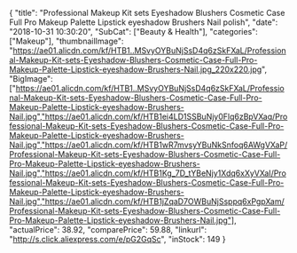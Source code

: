 {
	"title": "Professional Makeup Kit sets Eyeshadow Blushers Cosmetic Case Full Pro Makeup Palette Lipstick eyeshadow Brushers Nail polish",
	"date": "2018-10-31 10:30:20",
	"SubCat": ["Beauty & Health"],
	"categories": ["Makeup"],
	"thumbnailImage": "https://ae01.alicdn.com/kf/HTB1..MSvyOYBuNjSsD4q6zSkFXaL/Professional-Makeup-Kit-sets-Eyeshadow-Blushers-Cosmetic-Case-Full-Pro-Makeup-Palette-Lipstick-eyeshadow-Brushers-Nail.jpg_220x220.jpg",
	"BigImage": ["https://ae01.alicdn.com/kf/HTB1..MSvyOYBuNjSsD4q6zSkFXaL/Professional-Makeup-Kit-sets-Eyeshadow-Blushers-Cosmetic-Case-Full-Pro-Makeup-Palette-Lipstick-eyeshadow-Brushers-Nail.jpg","https://ae01.alicdn.com/kf/HTB1ei4LD1SSBuNjy0Flq6zBpVXaq/Professional-Makeup-Kit-sets-Eyeshadow-Blushers-Cosmetic-Case-Full-Pro-Makeup-Palette-Lipstick-eyeshadow-Brushers-Nail.jpg","https://ae01.alicdn.com/kf/HTB1wR7mvsyYBuNkSnfoq6AWgVXaP/Professional-Makeup-Kit-sets-Eyeshadow-Blushers-Cosmetic-Case-Full-Pro-Makeup-Palette-Lipstick-eyeshadow-Brushers-Nail.jpg","https://ae01.alicdn.com/kf/HTB1Kg_7D_tYBeNjy1Xdq6xXyVXaI/Professional-Makeup-Kit-sets-Eyeshadow-Blushers-Cosmetic-Case-Full-Pro-Makeup-Palette-Lipstick-eyeshadow-Brushers-Nail.jpg","https://ae01.alicdn.com/kf/HTB1jZqaD7OWBuNjSsppq6xPgpXam/Professional-Makeup-Kit-sets-Eyeshadow-Blushers-Cosmetic-Case-Full-Pro-Makeup-Palette-Lipstick-eyeshadow-Brushers-Nail.jpg"],
	"actualPrice": 38.92,
	"comparePrice": 59.88,
	"linkurl": "http://s.click.aliexpress.com/e/pG2GqSc",
	"inStock": 149
}
